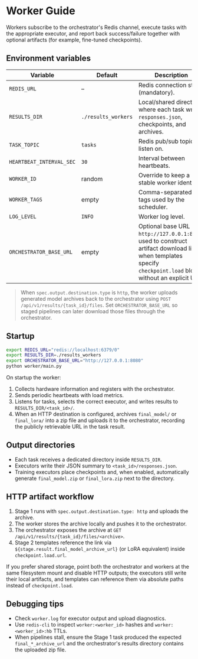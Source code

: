# Worker Guide

Workers subscribe to the orchestrator's Redis channel, execute tasks with the
appropriate executor, and report back success/failure together with optional
artifacts (for example, fine-tuned checkpoints).

## Environment variables
| Variable | Default | Description |
|----------|---------|-------------|
| `REDIS_URL` | – | Redis connection string (mandatory). |
| `RESULTS_DIR` | `./results_workers` | Local/shared directory where each task writes `responses.json`, checkpoints, and archives. |
| `TASK_TOPIC` | `tasks` | Redis pub/sub topic to listen on. |
| `HEARTBEAT_INTERVAL_SEC` | `30` | Interval between heartbeats. |
| `WORKER_ID` | random | Override to keep a stable worker identifier. |
| `WORKER_TAGS` | empty | Comma-separated tags used by the scheduler. |
| `LOG_LEVEL` | `INFO` | Worker log level. |
| `ORCHESTRATOR_BASE_URL` | empty | Optional base URL (e.g. `http://127.0.0.1:8080`) used to construct artifact download links when templates specify `checkpoint.load` blocks without an explicit URL. |

> When `spec.output.destination.type` is `http`, the worker uploads generated
> model archives back to the orchestrator using `POST /api/v1/results/{task_id}/files`.
> Set `ORCHESTRATOR_BASE_URL` so staged pipelines can later download those files
> through the orchestrator.

## Startup
```bash
export REDIS_URL="redis://localhost:6379/0"
export RESULTS_DIR=./results_workers
export ORCHESTRATOR_BASE_URL="http://127.0.0.1:8080"
python worker/main.py
```

On startup the worker:
1. Collects hardware information and registers with the orchestrator.
2. Sends periodic heartbeats with load metrics.
3. Listens for tasks, selects the correct executor, and writes results to
   `RESULTS_DIR/<task_id>/`.
4. When an HTTP destination is configured, archives `final_model/` or
   `final_lora/` into a zip file and uploads it to the orchestrator, recording
   the publicly retrievable URL in the task result.

## Output directories
- Each task receives a dedicated directory inside `RESULTS_DIR`.
- Executors write their JSON summary to `<task_id>/responses.json`.
- Training executors place checkpoints and, when enabled, automatically
  generate `final_model.zip` or `final_lora.zip` next to the directory.

## HTTP artifact workflow
1. Stage 1 runs with `spec.output.destination.type: http` and uploads the archive.
2. The worker stores the archive locally and pushes it to the orchestrator.
3. The orchestrator exposes the archive at
   `GET /api/v1/results/{task_id}/files/<archive>`.
4. Stage 2 templates reference the link via
   `${stage.result.final_model_archive_url}` (or LoRA equivalent) inside
   `checkpoint.load.url`.

If you prefer shared storage, point both the orchestrator and workers at the
same filesystem mount and disable HTTP outputs; the executors still write their
local artifacts, and templates can reference them via absolute paths instead of
`checkpoint.load`.

## Debugging tips
- Check `worker.log` for executor output and upload diagnostics.
- Use `redis-cli` to inspect `worker:<worker_id>` hashes and
  `worker:<worker_id>:hb` TTLs.
- When pipelines stall, ensure the Stage 1 task produced the expected
  `final_*_archive_url` and the orchestrator's results directory contains the
  uploaded zip file.
